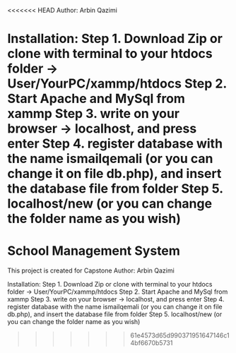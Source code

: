 <<<<<<< HEAD
Author: Arbin Qazimi

Installation: Step 1. Download Zip or clone with terminal to your htdocs folder -> User/YourPC/xammp/htdocs 
Step 2. Start Apache and MySql from xammp
Step 3. write on your browser -> localhost, and press enter 
Step 4. register database with the name ismailqemali (or you can change it on file db.php), and insert the database file from folder 
Step 5. localhost/new (or you can change the folder name as you wish)
=======
# School Management System
This project is created for Capstone 
Author: Arbin Qazimi 

Installation: 
Step 1. Download Zip or clone with terminal to your htdocs folder ->  User/YourPC/xammp/htdocs
Step 2. Start Apache and MySql from xammp
Step 3. write on your browser ->   localhost, and press enter
Step 4. register database with the name ismailqemali (or you can change it on file db.php), and insert the database file from folder
Step 5. localhost/new  (or you can change the folder name as you wish)

 
>>>>>>> 61e4573d65d990371951647146c14bf6670b5731
